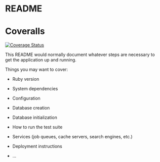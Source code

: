 # README

# Coveralls

[![Coverage Status](https://coveralls.io/repos/github/CraftAcademy/slowfood-client-team-3/badge.svg?branch=development)](https://coveralls.io/github/CraftAcademy/slowfood-client-team-3?branch=development)

This README would normally document whatever steps are necessary to get the
application up and running.

Things you may want to cover:

* Ruby version

* System dependencies

* Configuration

* Database creation

* Database initialization

* How to run the test suite

* Services (job queues, cache servers, search engines, etc.)

* Deployment instructions

* ...
